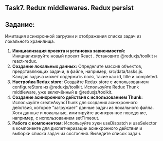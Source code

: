 ## Task7. Redux middlewares. Redux persist

## Задание: 
Имитация асинхронной загрузки и отображения списка задач из локального хранилища.

1. **Инициализация проекта и установка зависимостей:** Инициализируйте новый проект React . Установите @reduxjs/toolkit и react-redux.
2. **Создание локальных данных:** Определите массив объектов, представляющих задачи, в файле, например, src/data/tasks.js. Каждая задача может содержать поля, такие как id, title и completed.
3. **Настройка Redux store:** Создайте Redux store с использованием configureStore из @reduxjs/toolkit. Используйте Redux Thunk middleware, уже включённый в @reduxjs/toolkit.
4. **Создание асинхронного действия с использованием Thunk:** Используйте createAsyncThunk для создания асинхронного действия, которое "загружает" данные задач из локального файла. Хотя данные и локальные, имитируйте асинхронное поведение, например, с использованием setTimeout.
5. **Работа с компонентом:** Используйте хуки useDispatch и useSelector в компоненте для диспетчеризации асинхронного действия и выборки списка задач из состояния. Выведите список задач.